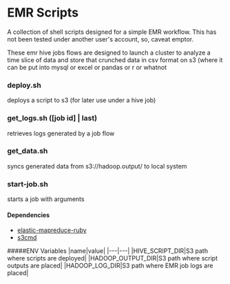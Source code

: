 # EMR Scripts

A collection of shell scripts designed for a simple EMR workflow.
This has not been tested under another user's account, so, caveat emptor.

These emr hive jobs flows are designed to launch a cluster to analyze a time slice of data
and store that crunched data in csv format on s3 (where it can be put into mysql or excel
or pandas or r or whatnot

### deploy.sh
deploys a script to s3 (for later use under a hive job)
### get_logs.sh ([job id] | last)
retrieves logs generated by a job flow
### get_data.sh
syncs generated data from s3://hadoop.output/ to local system
### start-job.sh
starts a job with arguments



#### Dependencies
* [elastic-mapreduce-ruby](https://github.com/tc/elastic-mapreduce-ruby)
* [s3cmd](https://github.com/s3tools/s3cmd)

#####ENV Variables
|name|value|
|---|---|
|HIVE_SCRIPT_DIR|S3 path where scripts are deployed|
|HADOOP_OUTPUT_DIR|S3 path where script outputs are placed|
|HADOOP_LOG_DIR|S3 path where EMR job logs are placed|
